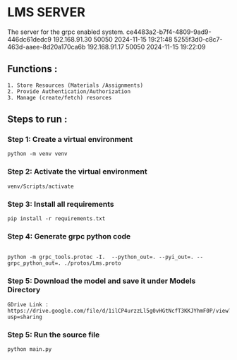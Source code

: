 # LMS SERVER

The server for the grpc enabled system. 
ce4483a2-b7f4-4809-9ad9-446dc61dedc9 192.168.91.30        50050      2024-11-15 19:21:48
5255f3d0-c8c7-463d-aaee-8d20a170ca6b 192.168.91.17        50050      2024-11-15 19:22:09
## Functions :
    1. Store Resources (Materials /Assignments)
    2. Provide Authentication/Authorization
    3. Manage (create/fetch) resorces

## Steps to run :
### Step 1: Create a virtual environment
```shell
python -m venv venv
```
### Step 2: Activate the virtual environment
```shell
venv/Scripts/activate
```

### Step 3: Install all requirements
```shell
pip install -r requirements.txt
```
    
### Step 4: Generate grpc python code
```shell

python -m grpc_tools.protoc -I.  --python_out=. --pyi_out=. --grpc_python_out=. ./protos/Lms.proto
```

### Step 5: Download the model and save it under Models Directory
```
GDrive Link : https://drive.google.com/file/d/1ilCP4urzzLl5g0vHGtNcfT3KKJYhmF0P/view?usp=sharing
```
    
### Step 5: Run the source file
```shell
python main.py
```
    
